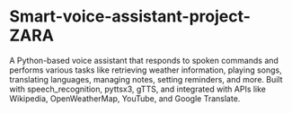# Smart-voice-assistant-project-ZARA
A Python-based voice assistant that responds to spoken commands and performs various tasks like retrieving weather information, playing songs, translating languages, managing notes, setting reminders, and more. Built with speech_recognition, pyttsx3, gTTS, and integrated with APIs like Wikipedia, OpenWeatherMap, YouTube, and Google Translate.
